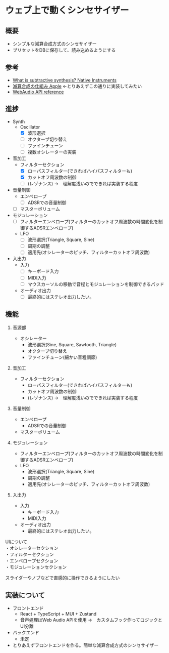 
# ウェブ上で動くシンセサイザー
## 概要
- シンプルな減算合成方式のシンセサイザー
- プリセットをDBに保存して、読み込めるようにする

## 参考  
* [What is subtractive synthesis? Native Instruments](https://blog.native-instruments.com/subtractive-synthesis/)  
* [減算合成の仕組み Apple](https://support.apple.com/ja-jp/guide/logicpro/lgsife41a22f/11.1/mac/14.6) ←とりあえずこの通りに実装してみたい
* [WebAudio API reference](https://developer.mozilla.org/ja/docs/Web/API/Web_Audio_API/Using_Web_Audio_API)

## 進捗
- Synth
    - Oscillator
        - [x] 波形選択
        - [ ] オクターブ切り替え
        - [ ] ファインチューン
        - [ ] 複数オシレーターの実装

- 音加工  
    - フィルターセクション  
        - [x] ローパスフィルター(できればハイパスフィルターも)
        - [x] カットオフ周波数の制御  
        - [ ] (レゾナンス) ->　理解度浅いのでできれば実装する程度  
- 音量制御  
    - エンベロープ  
        - [ ] ADSRでの音量制御  
    - [ ] マスターボリューム  
- モジュレーション  
    - [ ] フィルターエンベロープ(フィルターのカットオフ周波数の時間変化を制御するADSRエンベロープ)  
    - LFO  
        - [ ] 波形選択(Triangle, Square, Sine)  
        - [ ] 周期の調整  
        - [ ] 適用先(オシレーターのピッチ、フィルターカットオフ周波数)  
- 入出力  
    - 入力  
        - [ ] キーボード入力  
        - [ ] MIDI入力
        - [ ] マウスカーソルの移動で音程とモジュレーションを制御できるパッド  
    - オーディオ出力  
        - [ ] 最終的にはステレオ出力したい。  
    
## 機能
1. 音源部
   - オシレーター  
        - 波形選択(Sine, Square, Sawtooth, Triangle)  
        - オクターブ切り替え  
        - ファインチューン(細かい音程調節)  
        
3. 音加工  
    - フィルターセクション  
        - ローパスフィルター(できればハイパスフィルターも)
        - カットオフ周波数の制御  
        - (レゾナンス) ->　理解度浅いのでできれば実装する程度  
4. 音量制御  
    - エンベロープ  
        - ADSRでの音量制御  
    - マスターボリューム  
5. モジュレーション  
    - フィルターエンベロープ(フィルターのカットオフ周波数の時間変化を制御するADSRエンベロープ)  
    - LFO  
        - 波形選択(Triangle, Square, Sine)  
        - 周期の調整  
        - 適用先(オシレーターのピッチ、フィルターカットオフ周波数)  
6. 入出力  
    - 入力  
        - キーボード入力  
        - MIDI入力  
    - オーディオ出力  
        - 最終的にはステレオ出力したい。  


UIについて  
・オシレーターセクション  
・フィルターセクション  
・エンベロープセクション  
・モジュレーションセクション  

スライダーやノブなどで直感的に操作できるようにしたい  

## 実装について  
- フロントエンド  
  - React + TypeScript + MUI + Zustand  
  - 音声処理はWeb Audio APIを使用  ->　カスタムフック作ってロジックとUI分離
- バックエンド  
  - 未定  
- とりあえずフロントエンドを作る。簡単な減算合成方式のシンセサイザー  

